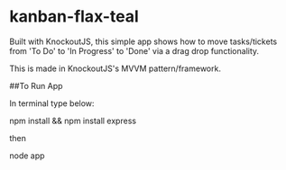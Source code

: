 # kanban-flax-teal

Built with KnockoutJS, this simple app shows how to move tasks/tickets from 'To Do' to 'In Progress' to 'Done' via a drag drop functionality.

This is made in KnockoutJS's MVVM pattern/framework.

##To Run App

In terminal type below:

npm install && npm install express

then 

node app